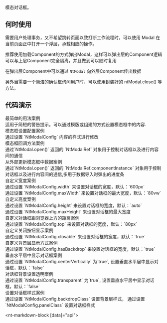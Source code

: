 
模态对话框。

## 何时使用

需要用户处理事务，又不希望跳转页面以致打断工作流程时，可以使用 Modal 在当前页面正中打开一个浮层，承载相应的操作。

推荐使用加载Component的方式弹出Modal，这样可以弹出层的Component逻辑可以与上层Component完全隔离，并且做到可以随时复用

在弹出层Component中可以通过 `NtModal` 向外层Component传出数据

另外当需要一个简洁的确认框询问用户时，可以使用封装好的 ntModal.close() 等方法。

## 代码演示

<div class="grid-x grid-margin-x">
  <div class="medium-12 large-12 cell">
    <nt-example>
      <nt-example-showcase>
        <example-modal-basic></example-modal-basic>
      </nt-example-showcase>
      <nt-example-legend title="基本使用">
        最简单的用法案例<br>适用于简短的警告提示。可以通过模版或组建的方式设置模态框中的内容.
      </nt-example-legend>
      <nt-example-code [code]="basicCode"></nt-example-code>
    </nt-example>
  </div>
  <div class="medium-12 large-12 cell">
    <nt-example>
      <nt-example-showcase>
        <example-modal-config></example-modal-config>
      </nt-example-showcase>
      <nt-example-legend title="具体配置">
        模态框设置配置案例<br>
        通过设置 `NtModalConfig` 内容的样式进行修改
      </nt-example-legend>
      <nt-example-code [code]="configCode"></nt-example-code>
    </nt-example>
  </div>
  <div class="medium-12 large-12 cell">
    <nt-example>
      <nt-example-showcase>
        <example-modal-event></example-modal-event>
      </nt-example-showcase>
      <nt-example-legend title="回调事件">
        模态框回调方法案例<br>
        通过`NtModal.open()` 返回的 `NtModalRef` 对象用于控制对话框以及进行内容间的通信
      </nt-example-legend>
      <nt-example-code [code]="eventCode"></nt-example-code>
    </nt-example>
  </div>
  <div class="medium-6 large-6 cell">
    <nt-example>
      <nt-example-showcase>
        <example-modal-data></example-modal-data>
      </nt-example-showcase>
      <nt-example-legend title="外部更新数据">
        从外部更新模态框中数据案例<br>
        通过`NtModal.open()` 返回的 `NtModalRef.componentInstance` 对象用于控制对话框以及进行内容间的通信,多用于数据导入时弹出的进度条
      </nt-example-legend>
      <nt-example-code [code]="dataCode"></nt-example-code>
    </nt-example>
  </div>
  <div class="medium-6 large-6 cell">
    <nt-example>
      <nt-example-showcase>
        <example-modal-width></example-modal-width>
      </nt-example-showcase>
      <nt-example-legend title="自定义宽度">
        自定义宽度案例<br>
        通过设置 `NtModalConfig.width` 来设置对话框的宽度，默认：`600px`<br>
        通过设置 `NtModalConfig.maxWidth` 来设置对话框的最大宽度，默认：`80vw`
      </nt-example-legend>
      <nt-example-code [code]="widthCode"></nt-example-code>
    </nt-example>
  </div>
  <div class="medium-6 large-6 cell">
    <nt-example>
      <nt-example-showcase>
        <example-modal-height></example-modal-height>
      </nt-example-showcase>
      <nt-example-legend title="自定义高度">
       自定义高度案例<br>
        通过设置 `NtModalConfig.height` 来设置对话框的宽度，默认：`auto`<br>
        通过设置 `NtModalConfig.maxHeight` 来设置对话框的最大宽度
      </nt-example-legend>
      <nt-example-code [code]="heightCode"></nt-example-code>
    </nt-example>
  </div>
  <div class="medium-6 large-6 cell">
    <nt-example>
      <nt-example-showcase>
        <example-modal-top></example-modal-top>
      </nt-example-showcase>
      <nt-example-legend title="自定义对话框距浏览器上方的距离">
        自定义对话框距浏览器上方的距离案例<br>
        通过设置 `NtModalConfig.top` 来设置对话框的宽度，默认：`80px`
      </nt-example-legend>
      <nt-example-code [code]="topCode"></nt-example-code>
    </nt-example>
  </div>
  <div class="medium-6 large-6 cell">
    <nt-example>
      <nt-example-showcase>
        <example-modal-closable></example-modal-closable>
      </nt-example-showcase>
      <nt-example-legend title="自定义关闭按钮显示方式">
        自定义关闭按钮显示案例<br>
        通过设置 `NtModalConfig.closable` 来设置对话框的宽度，默认：`true`
      </nt-example-legend>
      <nt-example-code [code]="closableCode"></nt-example-code>
    </nt-example>
  </div>
  <div class="medium-6 large-6 cell">
    <nt-example>
      <nt-example-showcase>
        <example-modal-hasBackdrop></example-modal-hasBackdrop>
      </nt-example-showcase>
      <nt-example-legend title="自定义背景层显示方式">
        自定义背景层显示方式案例<br>
        通过设置 `NtModalConfig.hasBackdrop` 来设置对话框的宽度，默认：`true`
      </nt-example-legend>
      <nt-example-code [code]="hasBackdropCode"></nt-example-code>
    </nt-example>
  </div>
   <div class="medium-6 large-6 cell">
    <nt-example>
      <nt-example-showcase>
        <example-modal-centerVertically></example-modal-centerVertically>
      </nt-example-showcase>
      <nt-example-legend title="垂直水平居中显示对话框">
        垂直水平居中显示对话框案例<br>
        通过设置 `NtModalConfig.centerVertically` 为`true`, 设置垂直水平居中显示对话框，默认：`false`
      </nt-example-legend>
      <nt-example-code [code]="centerVerticallyCode"></nt-example-code>
    </nt-example>
  </div>
  <div class="medium-6 large-6 cell">
    <nt-example>
      <nt-example-showcase>
        <example-modal-transparent></example-modal-transparent>
      </nt-example-showcase>
      <nt-example-legend title="对话框背景设置透明">
        对话框背景设置透明案例<br>
        通过设置 `NtModalConfig.transparent` 为`true`, 设置垂直水平居中显示对话框，默认：`false`
      </nt-example-legend>
      <nt-example-code [code]="transparentCode"></nt-example-code>
    </nt-example>
  </div>
   <div class="medium-6 large-6 cell">
  <nt-example>
    <nt-example-showcase>
      <example-modal-class></example-modal-class>
    </nt-example-showcase>
    <nt-example-legend title="设置对话框样式">
      设置对话框样式案例<br>
      通过设置 `NtModalConfig.backdropClass` 设置背景层样式，
      通过设置 `NtModalConfig.panelClass` 设置对话框样式
    </nt-example-legend>
    <nt-example-code [code]="transparentCode"></nt-example-code>
  </nt-example>
</div>
</div>

<nt-markdown-block [data]="api"></nt-markdown-block>
